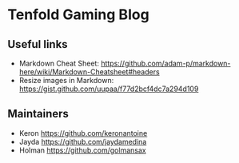 # Tenfold Gaming Blog

## Useful links
* Markdown Cheat Sheet: https://github.com/adam-p/markdown-here/wiki/Markdown-Cheatsheet#headers
* Resize images in Markdown: https://gist.github.com/uupaa/f77d2bcf4dc7a294d109

## Maintainers
* Keron https://github.com/keronantoine
* Jayda https://github.com/jaydamedina
* Holman https://github.com/golmansax
